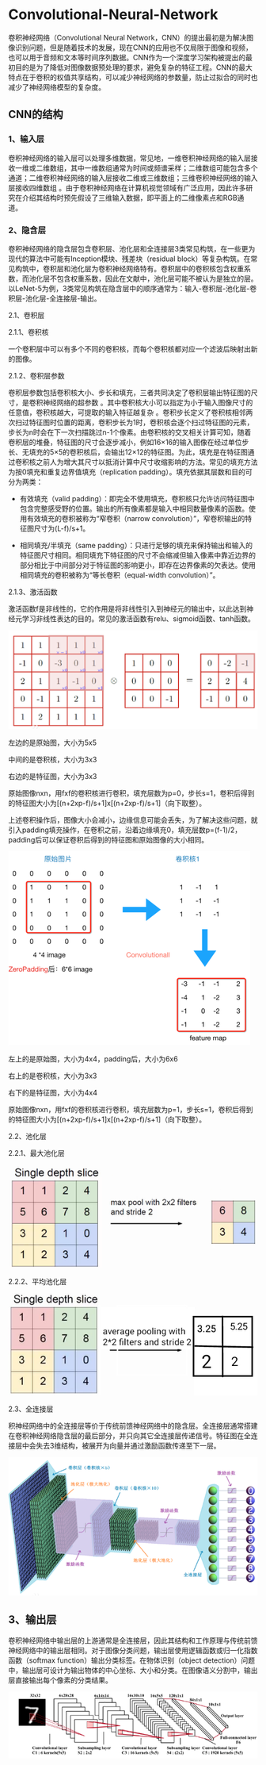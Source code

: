 # Convolutional-Neural-Network

卷积神经网络（Convolutional Neural Network，CNN）的提出最初是为解决图像识别问题，但是随着技术的发展，现在CNN的应用也不仅局限于图像和视频，也可以用于音频和文本等时间序列数据。CNN作为一个深度学习架构被提出的最初目的是为了降低对图像数据预处理的要求，避免复杂的特征工程。CNN的最大特点在于卷积的权值共享结构，可以减少神经网络的参数量，防止过拟合的同时也减少了神经网络模型的复杂度。

## CNN的结构

### 1、输入层

卷积神经网络的输入层可以处理多维数据，常见地，一维卷积神经网络的输入层接收一维或二维数组，其中一维数组通常为时间或频谱采样；二维数组可能包含多个通道；二维卷积神经网络的输入层接收二维或三维数组；三维卷积神经网络的输入层接收四维数组  。由于卷积神经网络在计算机视觉领域有广泛应用，因此许多研究在介绍其结构时预先假设了三维输入数据，即平面上的二维像素点和RGB通道。

### 2、隐含层

卷积神经网络的隐含层包含卷积层、池化层和全连接层3类常见构筑，在一些更为现代的算法中可能有Inception模块、残差块（residual block）等复杂构筑。在常见构筑中，卷积层和池化层为卷积神经网络特有。卷积层中的卷积核包含权重系数，而池化层不包含权重系数，因此在文献中，池化层可能不被认为是独立的层。以LeNet-5为例，3类常见构筑在隐含层中的顺序通常为：输入-卷积层-池化层-卷积层-池化层-全连接层-输出。

2.1、卷积层

2.1.1、卷积核

一个卷积层中可以有多个不同的卷积核，而每个卷积核都对应一个滤波后映射出新的图像。

2.1.2、卷积层参数

卷积层参数包括卷积核大小、步长和填充，三者共同决定了卷积层输出特征图的尺寸，是卷积神经网络的超参数 。其中卷积核大小可以指定为小于输入图像尺寸的任意值，卷积核越大，可提取的输入特征越复杂 。卷积步长定义了卷积核相邻两次扫过特征图时位置的距离，卷积步长为1时，卷积核会逐个扫过特征图的元素，步长为n时会在下一次扫描跳过n-1个像素。由卷积核的交叉相关计算可知，随着卷积层的堆叠，特征图的尺寸会逐步减小，例如16×16的输入图像在经过单位步长、无填充的5×5的卷积核后，会输出12×12的特征图。为此，填充是在特征图通过卷积核之前人为增大其尺寸以抵消计算中尺寸收缩影响的方法。常见的填充方法为按0填充和重复边界值填充（replication padding）。填充依据其层数和目的可分为两类：

- 有效填充（valid padding）：即完全不使用填充，卷积核只允许访问特征图中包含完整感受野的位置。输出的所有像素都是输入中相同数量像素的函数。使用有效填充的卷积被称为“窄卷积（narrow convolution）”，窄卷积输出的特征图尺寸为(L-f)/s+1。

- 相同填充/半填充（same padding）：只进行足够的填充来保持输出和输入的特征图尺寸相同。相同填充下特征图的尺寸不会缩减但输入像素中靠近边界的部分相比于中间部分对于特征图的影响更小，即存在边界像素的欠表达。使用相同填充的卷积被称为“等长卷积（equal-width convolution）”。

2.1.3、激活函数

激活函数f是非线性的，它的作用是将非线性引入到神经元的输出中，以此达到神经元学习非线性表达的目的。常见的激活函数有relu、sigmoid函数、tanh函数。

![1558420821](https://github.com/LeungFe/Convolutional-Neural-Network/blob/master/images/1558420821.jpg)

左边的是原始图，大小为5x5

中间的是卷积核，大小为3x3

右边的是特征图，大小为3x3

原始图像nxn，用fxf的卷积核进行卷积，填充层数为p=0，步长s=1，卷积后得到的特征图大小为[(n+2xp-f)/s+1]x[(n+2xp-f)/s+1]（向下取整）。

上述卷积操作后，图像大小会减小，边缘信息可能会丢失，为了解决这些问题，就引入padding填充操作，在卷积之前，沿着边缘填充0，填充层数p=(f-1)/2，padding后可以保证卷积后得到的特征图和原始图像的大小相同。

![1558420861(1)](https://github.com/LeungFe/Convolutional-Neural-Network/blob/master/images/1558420861(1).jpg)

左上的是原始图，大小为4x4，padding后，大小为6x6

右上的是卷积核，大小为3x3

右下的是特征图，大小为4x4

原始图像nxn，用fxf的卷积核进行卷积，填充层数为p=1，步长s=1，卷积后得到的特征图大小为[(n+2xp-f)/s+1]x[(n+2xp-f)/s+1]（向下取整）。

2.2、池化层

2.2.1、最大池化层

![1558420886(1)](https://github.com/LeungFe/Convolutional-Neural-Network/blob/master/images/1558420886(1).jpg)

2.2.2、平均池化层

![1558420918(1)](https://github.com/LeungFe/Convolutional-Neural-Network/blob/master/images/1558420918(1).jpg)

2.3、全连接层

积神经网络中的全连接层等价于传统前馈神经网络中的隐含层。全连接层通常搭建在卷积神经网络隐含层的最后部分，并只向其它全连接层传递信号。特征图在全连接层中会失去3维结构，被展开为向量并通过激励函数传递至下一层。

![1558420955(1)](https://github.com/LeungFe/Convolutional-Neural-Network/blob/master/images/1558420955(1).jpg)

## 3、输出层

卷积神经网络中输出层的上游通常是全连接层，因此其结构和工作原理与传统前馈神经网络中的输出层相同。对于图像分类问题，输出层使用逻辑函数或归一化指数函数（softmax function）输出分类标签。在物体识别（object detection）问题中，输出层可设计为输出物体的中心坐标、大小和分类。在图像语义分割中，输出层直接输出每个像素的分类结果。

![1558420979(1)](https://github.com/LeungFe/Convolutional-Neural-Network/blob/master/images/1558420979(1).jpg)
